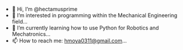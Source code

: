 - 👋 Hi, I’m @hectamusprime
- 👀 I’m interested in programming within the Mechanical Engineering field...
- 🌱 I’m currently learning how to use Python for Robotics and Mechatronics...
- 📫 How to reach me: hmoya0311@gmail.com...

<!---
hectamusprime/hectamusprime is a ✨ special ✨ repository because its `README.md` (this file) appears on your GitHub profile.
You can click the Preview link to take a look at your changes.
--->
